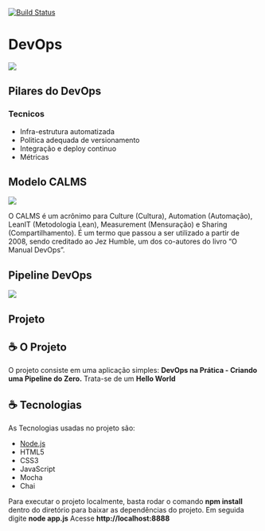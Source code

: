 [![Build Status](https://travis-ci.com/francisco1code/Primeiras_Praticas_de_Devops.svg?branch=master)](https://travis-ci.com/francisco1code/Primeiras_Praticas_de_Devops)

# DevOps
![](https://raw.githubusercontent.com/francisco1code/Primeiras_Praticas_de_Devops/master/imagens/images.png)
## Pilares do DevOps
### Tecnicos
* Infra-estrutura automatizada
* Politica adequada de versionamento 
* Integração e deploy continuo
* Métricas

## Modelo CALMS
![](https://raw.githubusercontent.com/francisco1code/Primeiras_Praticas_de_Devops/master/imagens/calms-devops-1.jpg)

O CALMS é um acrônimo para Culture (Cultura), Automation (Automação), LeanIT (Metodologia Lean), Measurement (Mensuração) e Sharing (Compartilhamento). É um termo que passou a ser utilizado a partir de 2008, sendo creditado ao Jez Humble, um dos co-autores do livro “O Manual DevOps”.

## Pipeline DevOps
![](https://raw.githubusercontent.com/francisco1code/Primeiras_Praticas_de_Devops/master/imagens/devops-pipeline.png)

## Projeto

## ☕ O Projeto

O projeto consiste em uma aplicação simples: 
**DevOps na Prática - Criando uma Pipeline do Zero.**
Trata-se de um **Hello World** 

## ☕ Tecnologias

As Tecnologias usadas no projeto são:

- [Node.js](https://nodejs.org/en/)
- HTML5
- CSS3
- JavaScript
- Mocha
- Chai

Para executar o projeto localmente, basta rodar o comando **npm install** dentro do diretório para baixar as dependências do projeto. Em seguida digite **node app.js** Acesse **http://localhost:8888**





